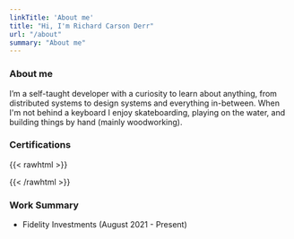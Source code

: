 ```yaml
---
linkTitle: 'About me'
title: "Hi, I'm Richard Carson Derr"
url: "/about"
summary: "About me"
---
```


### About me

I’m a self-taught developer with a curiosity to learn about anything,
from distributed systems to design systems and everything in-between.
When I'm not behind a keyboard I enjoy skateboarding, playing on the water,
and building things by hand (mainly woodworking).

### Certifications

{{< rawhtml >}}
<div data-iframe-width="150" data-iframe-height="270" data-share-badge-id="aa3274ae-127c-4420-812c-76aa958c15fa" data-share-badge-host="https://www.credly.com"></div><script type="text/javascript" async src="//cdn.credly.com/assets/utilities/embed.js"></script>
{{< /rawhtml >}}

### Work Summary

- Fidelity Investments (August 2021 - Present)